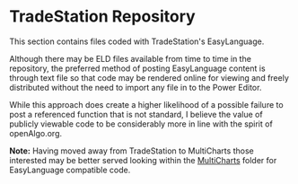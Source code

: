 # TradeStation Repository #

This section contains files coded with TradeStation's EasyLanguage.

Although there may be ELD files available from time to time in the repository, the preferred method 
of posting EasyLanguage content is through text file so that code may be rendered online for viewing and freely distributed without the need to import any file in to the Power Editor.  

While this approach does create a higher likelihood of a possible failure to post a referenced function that is not standard, I believe the value of publicly viewable code to be considerably more in line with the spirit of openAlgo.org.

**Note:** Having moved away from TradeStation to MultiCharts those interested may be better served looking within the [MultiCharts](https://github.com/mtompkins/openAlgo/tree/master/MultiCharts) folder for EasyLanguage compatible code.
